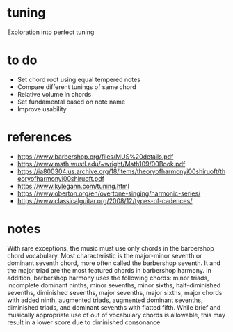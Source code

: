 # tuning
Exploration into perfect tuning

# to do
- Set chord root using equal tempered notes
- Compare different tunings of same chord
- Relative volume in chords
- Set fundamental based on note name
- Improve usability

# references
- https://www.barbershop.org/files/MUS%20details.pdf
- https://www.math.wustl.edu/~wright/Math109/00Book.pdf
- https://ia800304.us.archive.org/18/items/theoryofharmonyi00shiruoft/theoryofharmonyi00shiruoft.pdf
- https://www.kylegann.com/tuning.html
- https://www.oberton.org/en/overtone-singing/harmonic-series/
- https://www.classicalguitar.org/2008/12/types-of-cadences/

# notes
With rare exceptions, the music must use only chords in the barbershop chord vocabulary.
Most characteristic is the major-minor seventh or dominant seventh chord, more often
called the barbershop seventh. It and the major triad are the most featured chords in
barbershop harmony. In addition, barbershop harmony uses the following chords: minor
triads, incomplete dominant ninths, minor sevenths, minor sixths, half-diminished
sevenths, diminished sevenths, major sevenths, major sixths, major chords with added
ninth, augmented triads, augmented dominant sevenths, diminished triads, and dominant
sevenths with flatted fifth. While brief and musically appropriate use of out of vocabulary
chords is allowable, this may result in a lower score due to diminished consonance. 